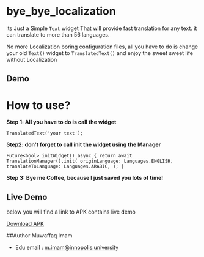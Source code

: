 # bye_bye_localization
its Just a Simple `Text` widget That will provide fast translation for any text. it can translate to more than 56 languages.

No more Localization boring configuration files, all you have to do is change your old `Text()` widget to `TranslatedText()` and enjoy the sweet sweet life without Localization
 
## Demo


# How to use?
**Step 1: All you have to do is call the widget**

`TranslatedText('your text');`

 **Step2: don't forget to call init the widget using the Manager**

 ` Future<bool> initWidget() async {
    return await TranslationManager().init(
      originLanguage: Languages.ENGLISH,
      translateToLanguage: Languages.ARABIC,
    );
  } 
`

**Step 3: Bye me Coffee, because I just saved you lots of time!**


## Live Demo
below you will find a link to APK contains live demo 

[Download APK](https://www.dropbox.com/s/3o6t4f9mxnf94hu/bye%20bye%20localization.apk?dl=0)

##Author 
Muwaffaq Imam

- Edu email : m.imam@innopolis.university	